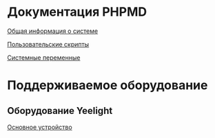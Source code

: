 # Документация PHPMD

[Общая информация о системе](common.md)

[Пользовательские скрипты](userscripts.md)

[Системные переменные](variables.md)

# Поддерживаемое оборудование
## Оборудование Yeelight
[Основное устройство](yeelight/GenericDevice.md)